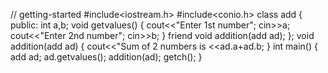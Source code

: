 // getting-started
#include<iostream.h>
#include<conio.h>
class add
{
public:
int a,b;
void getvalues()
{
cout<<"Enter 1st number";
cin>>a;
cout<<"Enter 2nd number";
cin>>b;
}
friend void addition(add ad);
};
void addition(add ad)
{
cout<<"Sum of 2 numbers is <<ad.a+ad.b;
}
int main()
{
add ad;
ad.getvalues();
addition(ad);
getch();
}
